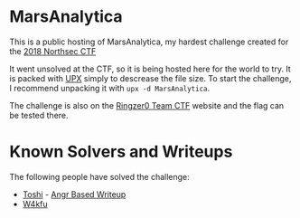 # MarsAnalytica
This is a public hosting of MarsAnalytica, my hardest challenge created for the [2018 Northsec CTF](https://nsec.io/competition/)

It went unsolved at the CTF, so it is being hosted here for the world to try. It is packed with [UPX](https://github.com/upx/upx/) simply to
descrease the file size. To start the challenge, I recommend unpacking it with `upx -d MarsAnalytica`.

The challenge is also on the [Ringzer0 Team CTF](https://ringzer0team.com/) website and the flag can be tested there.

# Known Solvers and Writeups
The following people have solved the challenge:
 * [Toshi](https://twitter.com/piazzt) - [Angr Based Writeup](https://blog.rpis.ec/2018/05/northsec-2018-marsanalytica.html)
 * [W4kfu](https://twitter.com/w4kfu)
